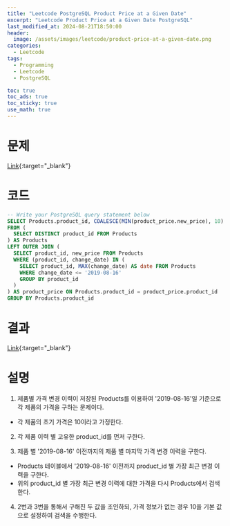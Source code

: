 ```yaml
---
title: "Leetcode PostgreSQL Product Price at a Given Date"
excerpt: "Leetcode Product Price at a Given Date PostgreSQL"
last_modified_at: 2024-08-21T18:50:00
header:
  image: /assets/images/leetcode/product-price-at-a-given-date.png
categories:
  - Leetcode
tags:
  - Programming
  - Leetcode
  - PostgreSQL

toc: true
toc_ads: true
toc_sticky: true
use_math: true
---
```

# 문제
[Link](https://leetcode.com/problems/product-price-at-a-given-date/){:target="_blank"}

# 코드
```sql
-- Write your PostgreSQL query statement below
SELECT Products.product_id, COALESCE(MIN(product_price.new_price), 10) AS price
FROM (
  SELECT DISTINCT product_id FROM Products
) AS Products
LEFT OUTER JOIN (
  SELECT product_id, new_price FROM Products
  WHERE (product_id, change_date) IN (
    SELECT product_id, MAX(change_date) AS date FROM Products
    WHERE change_date <= '2019-08-16'
    GROUP BY product_id
  )
) AS product_price ON Products.product_id = product_price.product_id
GROUP BY Products.product_id
```

# 결과
[Link](https://leetcode.com/problems/product-price-at-a-given-date/submissions/1363322058/){:target="_blank"}

# 설명
1. 제품별 가격 변경 이력이 저장된 Products를 이용하여 '2019-08-16'일 기준으로 각 제품의 가격을 구하는 문제이다.
- 각 제품의 초기 가격은 10이라고 가정한다.

2. 각 제품 이력 별 고유한 product_id를 먼저 구한다.

3. 제품 별 '2019-08-16' 이전까지의 제품 별 마지막 가격 변경 이력을 구한다.
- Products 테이블에서 '2019-08-16' 이전까지 product_id 별 가장 최근 변경 이력을 구한다.
- 위의 product_id 별 가장 최근 변경 이력에 대한 가격을 다시 Products에서 검색한다.

4. 2번과 3번을 통해서 구해진 두 값을 조인하되, 가격 정보가 없는 경우 10을 기본 값으로 설정하여 검색을 수행한다.